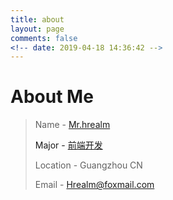 ```yaml
---
title: about
layout: page
comments: false
<!-- date: 2019-04-18 14:36:42 -->
---
```


# About Me

> Name - <a href="" target="">Mr.hrealm<a/>
>
> Major - [前端开发](https://github.com/Hrealm)
>
> Location - Guangzhou CN
>
> Email - [Hrealm@foxmail.com](mailto:hrealm@foxmail.com)
>


